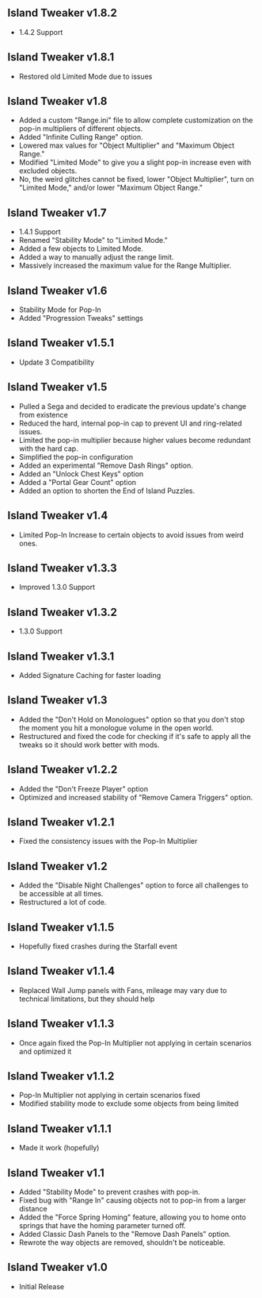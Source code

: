 ## Island Tweaker v1.8.2
- 1.4.2 Support

## Island Tweaker v1.8.1
- Restored old Limited Mode due to issues

## Island Tweaker v1.8
- Added a custom "Range.ini" file to allow complete customization on the pop-in multipliers of different objects.
- Added "Infinite Culling Range" option.
- Lowered max values for "Object Multiplier" and "Maximum Object Range."
- Modified "Limited Mode" to give you a slight pop-in increase even with excluded objects.
- No, the weird glitches cannot be fixed, lower "Object Multiplier", turn on "Limited Mode," and/or lower "Maximum Object Range."

## Island Tweaker v1.7
- 1.4.1 Support
- Renamed "Stability Mode" to "Limited Mode."
- Added a few objects to Limited Mode.
- Added a way to manually adjust the range limit.
- Massively increased the maximum value for the Range Multiplier.

## Island Tweaker v1.6
- Stability Mode for Pop-In
- Added "Progression Tweaks" settings

## Island Tweaker v1.5.1
- Update 3 Compatibility

## Island Tweaker v1.5
- Pulled a Sega and decided to eradicate the previous update's change from existence
- Reduced the hard, internal pop-in cap to prevent UI and ring-related issues.
- Limited the pop-in multiplier because higher values become redundant with the hard cap.
- Simplified the pop-in configuration
- Added an experimental "Remove Dash Rings" option.
- Added an "Unlock Chest Keys" option
- Added a "Portal Gear Count" option
- Added an option to shorten the End of Island Puzzles.

## Island Tweaker v1.4
- Limited Pop-In Increase to certain objects to avoid issues from weird ones.

## Island Tweaker v1.3.3
- Improved 1.3.0 Support

## Island Tweaker v1.3.2
- 1.3.0 Support

## Island Tweaker v1.3.1
- Added Signature Caching for faster loading

## Island Tweaker v1.3
- Added the "Don't Hold on Monologues" option so that you don't stop the moment you hit a monologue volume in the open world.
- Restructured and fixed the code for checking if it's safe to apply all the tweaks so it should work better with mods.

## Island Tweaker v1.2.2
- Added the "Don't Freeze Player" option
- Optimized and increased stability of "Remove Camera Triggers" option.

## Island Tweaker v1.2.1
- Fixed the consistency issues with the Pop-In Multiplier

## Island Tweaker v1.2
- Added the "Disable Night Challenges" option to force all challenges to be accessible at all times.
- Restructured a lot of code.

## Island Tweaker v1.1.5
- Hopefully fixed crashes during the Starfall event

## Island Tweaker v1.1.4
- Replaced Wall Jump panels with Fans, mileage may vary due to technical limitations, but they should help

## Island Tweaker v1.1.3
- Once again fixed the Pop-In Multiplier not applying in certain scenarios and optimized it

## Island Tweaker v1.1.2
- Pop-In Multiplier not applying in certain scenarios fixed
- Modified stability mode to exclude some objects from being limited

## Island Tweaker v1.1.1
- Made it work (hopefully)

## Island Tweaker v1.1
- Added "Stability Mode" to prevent crashes with pop-in.
- Fixed bug with "Range In" causing objects not to pop-in from a larger distance
- Added the "Force Spring Homing" feature, allowing you to home onto springs that have the homing parameter turned off.
- Added Classic Dash Panels to the "Remove Dash Panels" option.
- Rewrote the way objects are removed, shouldn't be noticeable.

## Island Tweaker v1.0
- Initial Release